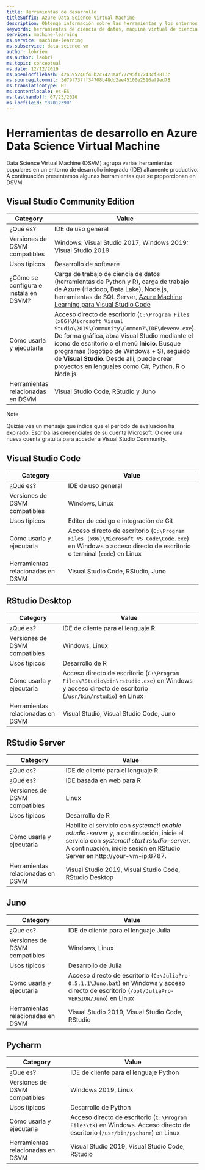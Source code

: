 ```yaml
---
title: Herramientas de desarrollo
titleSuffix: Azure Data Science Virtual Machine
description: Obtenga información sobre las herramientas y los entornos de desarrollo integrado disponibles en Data Science Virtual Machine.
keywords: herramientas de ciencia de datos, máquina virtual de ciencia de datos, herramientas para la ciencia de datos, ciencia de datos de linux
services: machine-learning
ms.service: machine-learning
ms.subservice: data-science-vm
author: lobrien
ms.author: laobri
ms.topic: conceptual
ms.date: 12/12/2019
ms.openlocfilehash: 42a595246f45b2c7423aaf77c95f17243cf8813c
ms.sourcegitcommit: 3d79f737ff34708b48dd2ae45100e2516af9ed78
ms.translationtype: HT
ms.contentlocale: es-ES
ms.lasthandoff: 07/23/2020
ms.locfileid: "87012390"
---
```

# <a name="development-tools-on-the-azure-data-science-virtual-machine"></a>Herramientas de desarrollo en Azure Data Science Virtual Machine

Data Science Virtual Machine (DSVM) agrupa varias herramientas populares en un entorno de desarrollo integrado (IDE) altamente productivo. A continuación presentamos algunas herramientas que se proporcionan en DSVM.

## <a name="visual-studio-community-edition"></a>Visual Studio Community Edition

| Category | Value |
| ------------- | ------------- |
| ¿Qué es?   | IDE de uso general      |
| Versiones de DSVM compatibles      | Windows: Visual Studio 2017, Windows 2019: Visual Studio 2019      |
| Usos típicos      | Desarrollo de software    |
| ¿Cómo se configura e instala en DSVM?      | Carga de trabajo de ciencia de datos (herramientas de Python y R), carga de trabajo de Azure (Hadoop, Data Lake), Node.js, herramientas de SQL Server, [Azure Machine Learning para Visual Studio Code](https://github.com/Microsoft/vs-tools-for-ai)    |
| Cómo usarla y ejecutarla      | Acceso directo de escritorio (`C:\Program Files (x86)\Microsoft Visual Studio\2019\Community\Common7\IDE\devenv.exe`). De forma gráfica, abra Visual Studio mediante el icono de escritorio o el menú **Inicio**. Busque programas (logotipo de Windows + S), seguido de **Visual Studio**. Desde allí, puede crear proyectos en lenguajes como C#, Python, R o Node.js.   |
| Herramientas relacionadas en DSVM      |     Visual Studio Code, RStudio y Juno  |

> [!NOTE]
> Quizás vea un mensaje que indica que el período de evaluación ha expirado. Escriba las credenciales de su cuenta Microsoft. O cree una nueva cuenta gratuita para acceder a Visual Studio Community.

## <a name="visual-studio-code"></a>Visual Studio Code 

| Category | Value |
| ------------- | ------------- |
| ¿Qué es?   | IDE de uso general      |
| Versiones de DSVM compatibles      | Windows, Linux     |
| Usos típicos      | Editor de código e integración de Git   |
| Cómo usarla y ejecutarla      | Acceso directo de escritorio (`C:\Program Files (x86)\Microsoft VS Code\Code.exe`) en Windows o acceso directo de escritorio o terminal (`code`) en Linux    |
| Herramientas relacionadas en DSVM      |     Visual Studio Code, RStudio, Juno  |

## <a name="rstudio-desktop"></a>RStudio Desktop

| Category | Value |
| ------------- | ------------- |
| ¿Qué es?   | IDE de cliente para el lenguaje R   |
| Versiones de DSVM compatibles      | Windows, Linux      |
| Usos típicos      |  Desarrollo de R     |
| Cómo usarla y ejecutarla      | Acceso directo de escritorio (`C:\Program Files\RStudio\bin\rstudio.exe`) en Windows y acceso directo de escritorio (`/usr/bin/rstudio`) en Linux      |
| Herramientas relacionadas en DSVM      |   Visual Studio, Visual Studio Code, Juno      |

## <a name="rstudio-server"></a>RStudio Server

| Category | Value |
| ------------- | ------------- |
| ¿Qué es?   | IDE de cliente para el lenguaje R   |
| ¿Qué es?   | IDE basada en web para R    |
| Versiones de DSVM compatibles      | Linux      |
| Usos típicos      |  Desarrollo de R     |
| Cómo usarla y ejecutarla      | Habilite el servicio con _systemctl enable rstudio-server_ y, a continuación, inicie el servicio con _systemctl start rstudio-server_. A continuación, inicie sesión en RStudio Server en http:\//your-vm-ip:8787.       |
| Herramientas relacionadas en DSVM      |   Visual Studio 2019, Visual Studio Code, RStudio Desktop      |

## <a name="juno"></a>Juno 

| Category | Value |
| ------------- | ------------- |
| ¿Qué es?   | IDE de cliente para el lenguaje Julia   |
| Versiones de DSVM compatibles      | Windows, Linux      |
| Usos típicos      |  Desarrollo de Julia     |
| Cómo usarla y ejecutarla      | Acceso directo de escritorio (`C:\JuliaPro-0.5.1.1\Juno.bat`) en Windows y acceso directo de escritorio (`/opt/JuliaPro-VERSION/Juno`) en Linux      |
| Herramientas relacionadas en DSVM      |   Visual Studio 2019, Visual Studio Code, RStudio      |

## <a name="pycharm"></a>Pycharm

| Category | Value |
| ------------- | ------------- |
| ¿Qué es?   | IDE de cliente para el lenguaje Python    |
| Versiones de DSVM compatibles      | Windows 2019, Linux      |
| Usos típicos      |  Desarrollo de Python     |
| Cómo usarla y ejecutarla      | Acceso directo de escritorio (`C:\Program Files\tk`) en Windows. Acceso directo de escritorio (`/usr/bin/pycharm`) en Linux      |
| Herramientas relacionadas en DSVM      |   Visual Studio 2019, Visual Studio Code, RStudio      |
